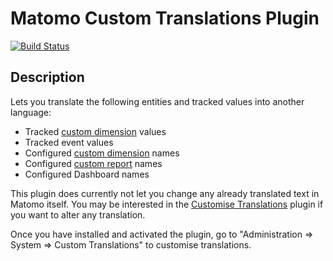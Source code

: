 # Matomo Custom Translations Plugin

[![Build Status](https://travis-ci.com/innocraft/plugin-CustomTranslations.svg?branch=4.x-dev)](https://travis-ci.com/innocraft/plugin-CustomTranslations)

## Description

Lets you translate the following entities and tracked values into another language:

* Tracked [custom dimension](https://plugins.matomo.org/CustomDimensions) values
* Tracked event values
* Configured [custom dimension](https://plugins.matomo.org/CustomDimensions) names
* Configured [custom report](https://plugins.matomo.org/CustomReports) names
* Configured Dashboard names

This plugin does currently not let you change any already translated text in Matomo itself. You may be interested in
the [Customise Translations](https://plugins.matomo.org/CustomiseTranslations) plugin if you want to alter any translation.


Once you have installed and activated the plugin, go to "Administration => System => Custom Translations" to customise translations.
